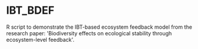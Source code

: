 # IBT_BDEF
R script to demonstrate the IBT-based ecosystem feedback model from the research paper: 'Biodiversity effects on ecological stability through ecosystem-level feedback'.
